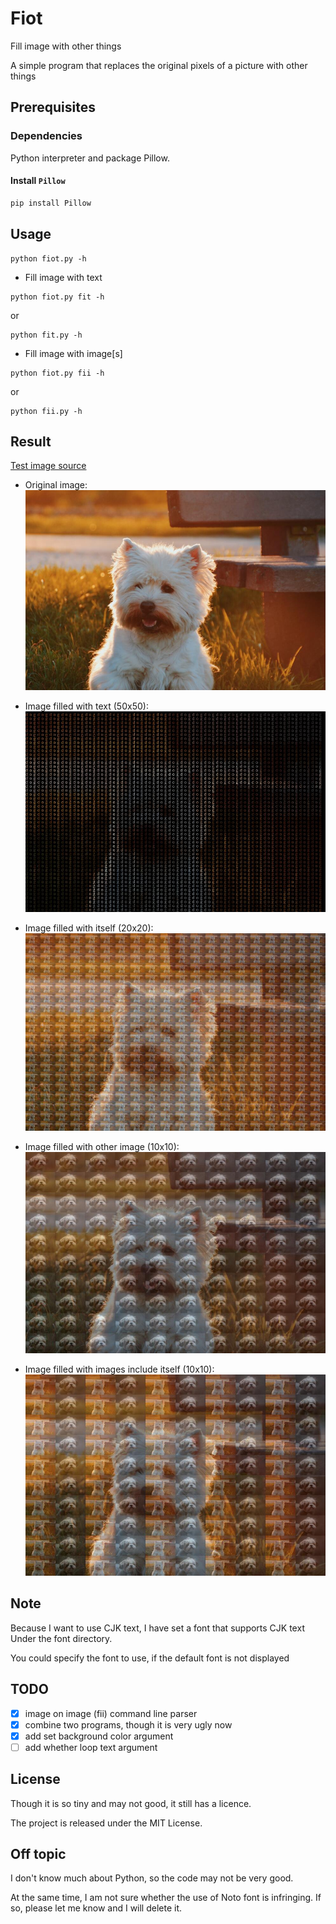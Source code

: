 # Fiot

Fill image with other things

A simple program that replaces the original pixels of a picture with other things

## Prerequisites

### Dependencies

Python interpreter and package Pillow.

#### Install `Pillow`

```bash
pip install Pillow
```

## Usage

~~~
python fiot.py -h
~~~

- Fill image with text
~~~
python fiot.py fit -h
~~~
or
~~~
python fit.py -h
~~~

- Fill image with image[s]
~~~
python fiot.py fii -h
~~~
or
~~~
python fii.py -h
~~~

## Result

[Test image source](https://unsplash.com/photos/sirEpWjfSmo)

- Original image:
![original image](./images/dog-test01.jpg)

- Image filled with text (50x50):
![textify image](./images/dog-filled-with-text.jpg)

- Image filled with itself (20x20):
![image filled with itself](./images/dog-image-on-image.jpg)

- Image filled with other image (10x10):
![image filled with other image](./images/dog-filled-with-other-image.jpg)

- Image filled with images include itself (10x10):
![image filled with images include itself](./images/dog-filled-with-images-include-itself.jpg)

## Note

Because I want to use CJK text,
I have set a font that supports CJK text Under the font directory.

You could specify the font to use, if the default font is not displayed

## TODO

- [x] image on image (fii) command line parser
- [x] combine two programs, though it is very ugly now
- [x] add set background color argument
- [ ] add whether loop text argument

## License

Though it is so tiny and may not good, it still has a licence.

The project is released under the MIT License.

## Off topic

I don't know much about Python, so the code may not be very good.

At the same time, I am not sure whether the use of Noto font is infringing.
If so, please let me know and I will delete it.

